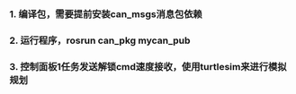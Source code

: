 ### 1. 编译包，需要提前安装can_msgs消息包依赖
### 2. 运行程序，rosrun can_pkg mycan_pub
### 3. 控制面板1任务发送解锁cmd速度接收，使用turtlesim来进行模拟规划